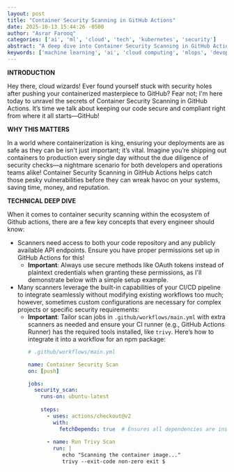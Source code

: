```yaml
---
layout: post
title: "Container Security Scanning in GitHub Actions"
date: 2025-10-13 15:44:26 -0500
author: "Asrar Farooq"
categories: ['ai', 'ml', 'cloud', 'tech', 'kubernetes', 'security']
abstract: "A deep dive into Container Security Scanning in GitHub Actions"
keywords: ['machine learning', 'ai', 'cloud computing', 'mlops', 'devops', 'automation', 'infrastructure', 'kubernetes', 'container', 'security']
---
```


**INTRODUCTION**

Hey there, cloud wizards! Ever found yourself stuck with security holes after pushing your containerized masterpiece to GitHub? Fear not; I'm here today to unravel the secrets of Container Security Scanning in GitHub Actions. It’s time we talk about keeping our code secure and compliant right from where it all starts—GitHub!

**WHY THIS MATTERS**

In a world where containerization is king, ensuring your deployments are as safe as they can be isn't just important; it’s vital. Imagine you’re shipping out containers to production every single day without the due diligence of security checks—a nightmare scenario for both developers and operations teams alike! Container Security Scanning in GitHub Actions helps catch those pesky vulnerabilities before they can wreak havoc on your systems, saving time, money, and reputation.

**TECHNICAL DEEP DIVE**

When it comes to container security scanning within the ecosystem of Github actions, there are a few key concepts that every engineer should know:
- Scanners need access to both your code repository and any publicly available API endpoints. Ensure you have proper permissions set up in GitHub Actions for this! 
    - **Important**: Always use secure methods like OAuth tokens instead of plaintext credentials when granting these permissions, as I'll demonstrate below with a simple setup example.
- Many scanners leverage the built-in capabilities of your CI/CD pipeline to integrate seamlessly without modifying existing workflows too much; however, sometimes custom configurations are necessary for complex projects or specific security requirements: 
    - **Important**: Tailor scan jobs in `.github/workflows/main.yml` with extra scanners as needed and ensure your CI runner (e.g., GitHub Actions Runner) has the required tools installed, like `trivy`. Here’s how to integrate it into a workflow for an npm package:
         ```yaml
         # .github/workflows/main.yml 
         
         name: Container Security Scan
         on: [push]
         
         jobs:
           security_scan:
             runs-on: ubuntu-latest
             
             steps:
               - uses: actions/checkout@v2
                 with:
                   fetchDepends: true  # Ensures all dependencies are installed for scanning. Adjust based on package manager and requirements!
               
               - name: Run Trivy Scan
                 run: |
                    echo "Scanning the container image..."
                    trivy --exit-code non-zero exit $
